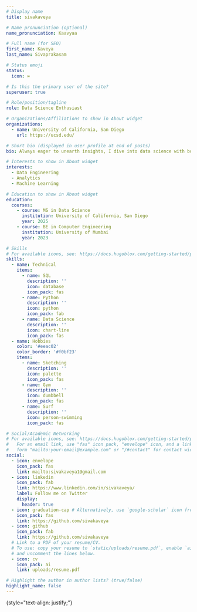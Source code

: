 ```yaml
---
# Display name
title: sivakaveya

# Name pronunciation (optional)
name_pronunciation: Kaavyaa

# Full name (for SEO)
first_name: Kaveya
last_name: Sivaprakasam

# Status emoji
status:
  icon: ∞

# Is this the primary user of the site?
superuser: true

# Role/position/tagline
role: Data Science Enthusiast

# Organizations/Affiliations to show in About widget
organizations:
  - name: University of California, San Diego
    url: https://ucsd.edu/

# Short bio (displayed in user profile at end of posts)
bio: Always eager to unearth insights, I dive into data science with boundless curiosity and a humble heart!

# Interests to show in About widget
interests:
  - Data Engineering
  - Analytics
  - Machine Learning

# Education to show in About widget
education:
  courses:
    - course: MS in Data Science
      institution: University of California, San Diego
      year: 2025
    - course: BE in Computer Engineering
      institution: University of Mumbai
      year: 2023

# Skills
# For available icons, see: https://docs.hugoblox.com/getting-started/page-builder/#icons
skills:
  - name: Technical
    items:
      - name: SQL
        description: ''
        icon: database
        icon_pack: fas
      - name: Python
        description: ''
        icon: python
        icon_pack: fab
      - name: Data Science
        description: ''
        icon: chart-line
        icon_pack: fas
  - name: Hobbies
    color: '#eeac02'
    color_border: '#f0bf23'
    items:
      - name: Sketching
        description: ''
        icon: palette
        icon_pack: fas
      - name: Gym
        description: ''
        icon: dumbbell
        icon_pack: fas
      - name: Surf
        description: ''
        icon: person-swimming
        icon_pack: fas

# Social/Academic Networking
# For available icons, see: https://docs.hugoblox.com/getting-started/page-builder/#icons
#   For an email link, use "fas" icon pack, "envelope" icon, and a link in the
#   form "mailto:your-email@example.com" or "/#contact" for contact widget.
social:
  - icon: envelope
    icon_pack: fas
    link: mailto:sivakaveya1@gmail.com
  - icon: linkedin
    icon_pack: fab
    link: https://www.linkedin.com/in/sivakaveya/
    label: Follow me on Twitter
    display:
      header: true
  - icon: graduation-cap # Alternatively, use `google-scholar` icon from `ai` icon pack
    icon_pack: fas
    link: https://github.com/sivakaveya
  - icon: github
    icon_pack: fab
    link: https://github.com/sivakaveya
  # Link to a PDF of your resume/CV.
  # To use: copy your resume to `static/uploads/resume.pdf`, enable `ai` icons in `params.yaml`,
  # and uncomment the lines below.
  - icon: cv
    icon_pack: ai
    link: uploads/resume.pdf

# Highlight the author in author lists? (true/false)
highlight_name: false
---
```

{style="text-align: justify;"}
